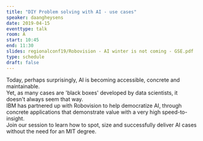 ```yaml
---
title: "DIY Problem solving with AI - use cases"
speaker: daangheysens
date: 2019-04-15
eventtype: talk
room: A
start: 10:45
end: 11:30
slides: regionalconf19/Robovision - AI winter is not coming - GSE.pdf
type: schedule
draft: false
---
```


Today, perhaps surprisingly, AI is becoming accessible, concrete and maintainable.  
Yet, as many cases are 'black boxes' developed by data scientists, it doesn't always seem that way.  
IBM has partnered up with Robovision to help democratize AI,
through concrete applications that demonstrate value with a very high speed-to-insight.  
Join our session to learn how to spot, size and successfully deliver AI cases without the need for an MIT degree.  

